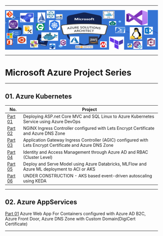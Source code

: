 ----------------------------------------------------------------------------------------------


![alt text](https://github.com/GBuenaflor/01azure/blob/master/Picture1.png)



----------------------------------------------------------------------------------------------
#  Microsoft Azure Project Series
----------------------------------------------------------------------------------------------
 
## 01. Azure Kubernetes
 
 | No.                                                                        | Project                                                                                  |
 | ---------------------------------------------------------------------------| -----------------------------------------------------------------------------------------|
 | [Part 01](https://github.com/GBuenaflor/01azure-asp.netcore-mvc-sql-aks/)  | Deploying ASP.net Core MVC and SQL Linux to Azure Kubernetes Service using Azure DevOps  |
 | [Part 02](https://github.com/GBuenaflor/01azure-aks-ingresscontroller-https/) | NGINX Ingress Controller configured with Lets Encrypt Certificate and Azure DNS Zone  |
 | [Part 03](https://github.com/GBuenaflor/01azure-aks-ingresscontroller-agic/) | Application Gateway Ingress Controller (AGIC) configured with Lets Encrypt Certificate and Azure DNS Zone |    
 | [Part 04](https://github.com/GBuenaflor/01azure-aks-azure-ad-integration/) | Identity and Access Management through Azure AD and RBAC (Cluster Level) |    
 | [Part 05](https://github.com/GBuenaflor/01azure-aks-databricks-mlflow-azureML-deployment/) | Deploy and Serve Model using Azure Databricks, MLFlow and Azure ML deployment to ACI or AKS |     
  | [Part 06](https://github.com/GBuenaflor/01azure-aks-keda/) | UNDER CONSTRUCTION - AKS based event-driven autoscaling using KEDA |
    
 ----------------------------------------------------------------------------------------------
 
 ## 02. Azure AppServices
   
   [Part 01](https://github.com/GBuenaflor/01azure-appservices-webapp4container-b2c/)
   Azure Web App For Containers configured with Azure AD B2C, Azure Front Door, Azure DNS Zone with Custom Domain(DigiCert Certificate)
               
   
 ----------------------------------------------------------------------------------------------
 
   
   
   
   
   
   
   
